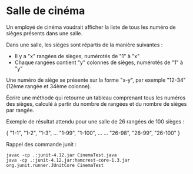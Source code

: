 # Salle de cinéma

Un employé de cinéma voudrait afficher la liste de tous les numéro de sièges présents dans une salle.

Dans une salle, les sièges sont répartis de la manière suivantes : 
* Il y a "x" rangées de sièges, numérotés de "1" à "x"
* Chaque rangées contient "y" colonnes de sièges, numérotés de "1" à "y"

Une numéro de siège se présente sur la forme "x-y", par exemple "12-34" (12ème rangée et 34ème colonne).

Écrire une méthode qui retourne un tableau comprenant tous les numéros des sièges, calculé à partir du nombre de rangées et du nombre de sièges par rangée.

Exemple de résultat attendu pour une salle de 26 rangées de 100 sièges : 

{
    "1-1",
    "1-2",
    "1-3",
    ...
    "1-99",
    "1-100",
    ...
    ...
    "26-98",
    "26-99",
    "26-100"
}

Rappel des commande junit :

    javac -cp .:junit-4.12.jar CinemaTest.java
    java -cp .:junit-4.12.jar:hamcrest-core-1.3.jar org.junit.runner.JUnitCore CinemaTest